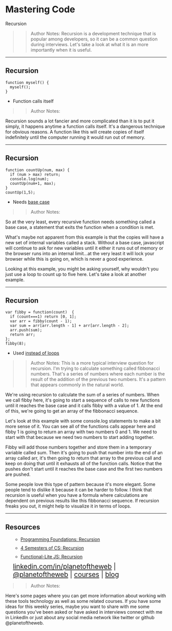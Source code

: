 <!-- .slide: data-state="title" -->

# Mastering Code
Recursion

> >Author Notes:
Recursion is a development technique that is popular among developers, so it can be a common question during interviews. Let's take a look at what it is an more importantly when it is useful.

---

## Recursion

```
function myself() {
  myself();
}
```

- Function calls itself

> > Author Notes:

Recursion sounds a lot fancier and more complicated than it is to put it simply, it happens anytime a function calls itself. It's a dangerous technique for obvious reasons. A function like this will create copies of itself indefinitely until the computer running it would run out of memory.


---

## Recursion
```
function countUp(num, max) {
  if (num > max) return;
  console.log(num);
  countUp(num+1, max);
}
countUp(1,5);
```

- Needs [base case](http://planetoftheweb.jsbin.com/baraqad/edit?js,console)

> > Author Notes:

So at the very least, every recursive function needs something called a base case, a statement that exits the function when a condition is met.

What's maybe not apparent from this example is that the copies will have a new set of internal variables called a stack. Without a base case, javascript will continue to ask for new variables until it either it runs out of memory or the browser runs into an internal limit...at the very least it will lock your browser while this is going on, which is never a good experience.

Looking at this example, you might be asking yourself, why wouldn't you just use a loop to count up to five here. Let's take a look at another example.

---

## Recursion

```
var fibby = function(count)  {
  if (count===1) return [0, 1];
  var arr = fibby(count - 1);  
  var sum = arr[arr.length - 1] + arr[arr.length - 2];
  arr.push(sum);
  return arr;
};
fibby(8);
```

- Used [instead of loops](http://planetoftheweb.jsbin.com/quzazam/edit?js,console)

> > Author Notes:
This is a more typical interview question for recursion. I'm trying to calculate something called fibbonacci numbers. That's a series of numbers where each number is the result of the addition of the previous two numbers. It's a pattern that appears commonly in the natural world.

We're using recursion to calculate the sum of a series of numbers. When we call fibby here, it's going to start a sequence of calls to new functions until it reaches the base case and it calls fibby with a value of 1. At the end of this, we're going to get an array of the fibbonacci sequence.

Let's look at this example with some console.log statements to make a bit more sense of it. You can see all of the functions calls appear here and fibby 1 is going to return an array with two numbers 0 and 1. We need to start with that because we need two numbers to start adding together.

Fibby will add those numbers together and store them in a temporary variable called sum. Then it's going to push that number into the end of an array called arr, it's then going to return that array to the previous call and keep on doing that until it exhausts all of the function calls. Notice that the pushes don't start until it reaches the base case and the first two numbers are pushed.

Some people love this type of pattern because it's more elegant. Some people tend to dislike it because it can be harder to follow. I think that recursion is useful when you have a formula where calculations are dependent on previous results like this fibbonacci sequence. If recursion freaks you out, it might help to visualize it in terms of loops.


---

## Resources
<ul>
  <li style="list-style: none;">
    <ul>
      <li style="margin-bottom: 10px"><a href="https://www.linkedin.com/learning/programming-foundations-discrete-mathematics/recursion">Programming Foundations: Recursion</a></li>
      <li style="margin-bottom: 10px"><a href="https://www.linkedin.com/learning/four-semesters-of-computer-science-in-5-hours/recursion">4 Semesters of CS: Recursion</a></li>
      <li style="margin-bottom: 10px"><a href="https://www.linkedin.com/learning/functional-lite-javascript/recursion">Functional-Lite JS: Recursion</a></li>
    </ul>
  </li>
  <li style="list-style: none; font-size: 1.3rem;"><a href="hhttps://www.linkedin.com/in/planetoftheweb">linkedin.com/in/planetoftheweb</a> | <a href="https://www.twitter.com/planetoftheweb">@planetoftheweb</a> | <a href="https://www.linkedin.com/learning/instructors/ray-villalobos">courses</a> | <a href="https://raybo.org">blog</a></li>
</ul>

> > Author Notes:

Here's some pages where you can get more information about working with these tools technology as well as some related courses. If you have some ideas for this weekly series, maybe you want to share with me some questions you've been asked or have asked in interviews connect with me in LinkedIn or just about any social media network like twitter or github @planetoftheweb.
